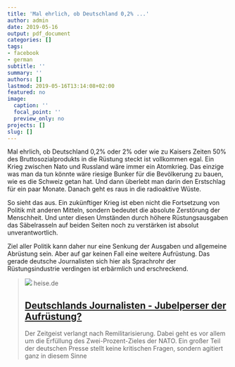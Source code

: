 ```yaml
---
title: 'Mal ehrlich, ob Deutschland 0,2% ...'
author: admin
date: 2019-05-16
output: pdf_document
categories: []
tags:
- facebook
- german
subtitle: ''
summary: ''
authors: []
lastmod: 2019-05-16T13:14:08+02:00
featured: no
image:
  caption: ''
  focal_point: ''
  preview_only: no
projects: []
slug: []
---
```

Mal ehrlich, ob Deutschland 0,2% oder 2% oder wie zu Kaisers Zeiten 50% des Bruttosozialprodukts in die Rüstung steckt ist vollkommen egal. Ein Krieg zwischen Nato und Russland wäre immer ein Atomkrieg. Das einzige was man da tun könnte wäre riesige Bunker für die Bevölkerung zu bauen, wie es die Schweiz getan hat. Und dann überlebt man darin den Erstschlag für ein paar Monate. Danach geht es raus in die radioaktive Wüste.

So sieht das aus. Ein zukünftiger Krieg ist eben nicht die Fortsetzung von Politik mit anderen Mitteln, sondern bedeutet die absolute Zerstörung der Menschheit. Und unter diesen Umständen durch höhere Rüstungsausgaben das Säbelrasseln auf beiden Seiten noch zu verstärken ist absolut unverantwortlich. 

Ziel aller Politik kann daher nur eine Senkung der Ausgaben und allgemeine Abrüstung sein. Aber auf gar keinen Fall eine weitere Aufrüstung. Das gerade deutsche Journalisten sich hier als Sprachrohr der Rüstungsindustrie verdingen ist erbärmlich und erschreckend.
> [![](https://heise.cloudimg.io/bound/1200x1200/q85.png-lossy-85.webp-lossy-85.foil1/_www-heise-de_/tp/imgs/89/2/6/7/4/6/0/5/mega-4-2aebf7652a74b63d.png)](https://www.heise.de/tp/features/Deutschlands-Journalisten-Jubelperser-der-Aufruestung-4417084.html)
> heise.de
> ## [Deutschlands Journalisten - Jubelperser der Aufrüstung?](https://www.heise.de/tp/features/Deutschlands-Journalisten-Jubelperser-der-Aufruestung-4417084.html)
>
>Der Zeitgeist verlangt nach Remilitarisierung. Dabei geht es vor allem um die Erfüllung des Zwei-Prozent-Zieles der NATO. Ein großer Teil der deutschen Presse stellt keine kritischen Fragen, sondern agitiert ganz in diesem Sinne

